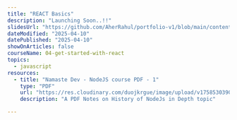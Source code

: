 ```yaml
---
title: "REACT Basics"
description: "Launching Soon..!!"
slidesUrl: "https://github.com/AherRahul/portfolio-v1/blob/main/content/articles"
dateModified: "2025-04-10"
datePublished: "2025-04-10"
showOnArticles: false
courseName: 04-get-started-with-react
topics:
  - javascript
resources:
  - title: "Namaste Dev - NodeJS course PDF - 1"
    type: "PDF"
    url: "https://res.cloudinary.com/duojkrgue/image/upload/v1758530390/Portfolio/nodeJsCourse/PDF-Notes/Episode-01_compressed_1_ys6iyx.pdf"
    description: "A PDF Notes on History of NodeJs in Depth topic"

---
```


<!-- ![image.png](https://res.cloudinary.com/duojkrgue/image/upload/v1758725513/Portfolio/javaScriptCourse/images/1_vfte7v.png) -->

